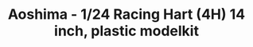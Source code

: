 ---
layout: product
title: "Aoshima - 1/24 Racing Hart (4H) 14 inch, plastic modelkit"
price: "TBA" 
desc: "N/A"
img_path: "/assets/img/AO53775.jpg"
brand: "N/A"
available: false
special_offer: false
new: false
soon: false
cat: "010000"
subcat: "013700"
subsubcat: "0N/A"
sifra: "AO53775"
popular: true
---